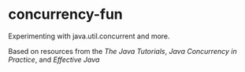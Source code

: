 # concurrency-fun
Experimenting with java.util.concurrent and more.

Based on resources from the _The Java Tutorials_, _Java Concurrency in Practice_, and _Effective Java_
